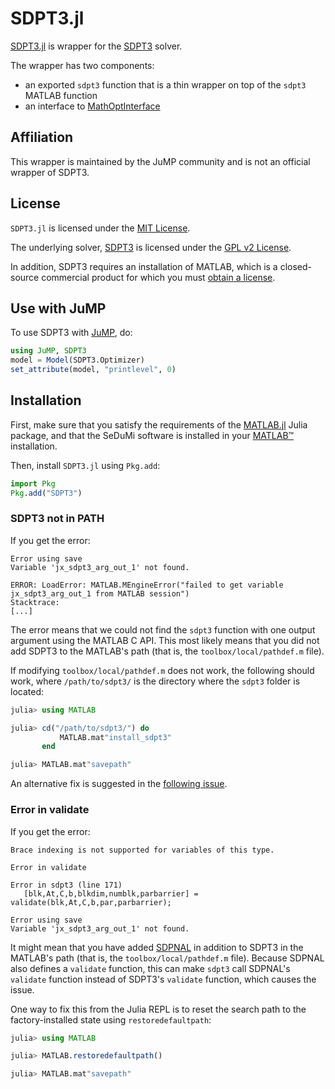 # SDPT3.jl

[SDPT3.jl](https://github.com/jump-dev/SDPT3.jl) is wrapper for the
[SDPT3](https://blog.nus.edu.sg/mattohkc/softwares/sdpt3) solver.

The wrapper has two components:

 * an exported `sdpt3` function that is a thin wrapper on top of the
   `sdpt3` MATLAB function
 * an interface to [MathOptInterface](https://github.com/jump-dev/MathOptInterface.jl)

## Affiliation

This wrapper is maintained by the JuMP community and is not an official wrapper
of SDPT3.

## License

`SDPT3.jl` is licensed under the [MIT License](https://github.com/jump-dev/v.jl/blob/master/LICENSE.md).

The underlying solver, [SDPT3](https://blog.nus.edu.sg/mattohkc/softwares/sdpt3/)
is licensed under the [GPL v2 License](https://www.gnu.org/licenses/old-licenses/gpl-2.0.en.html).

In addition, SDPT3 requires an installation of MATLAB, which is a closed-source
commercial product for which you must [obtain a license](https://www.mathworks.com/products/matlab.html).

## Use with JuMP

To use SDPT3 with [JuMP](https://github.com/jump-dev/JuMP.jl), do:
```julia
using JuMP, SDPT3
model = Model(SDPT3.Optimizer)
set_attribute(model, "printlevel", 0)
```

## Installation

First, make sure that you satisfy the requirements of the
[MATLAB.jl](https://github.com/JuliaInterop/MATLAB.jl) Julia package, and that
the SeDuMi software is installed in your
[MATLAB™](http://www.mathworks.com/products/matlab/) installation.

Then, install `SDPT3.jl` using `Pkg.add`:
```julia
import Pkg
Pkg.add("SDPT3")
```

### SDPT3 not in PATH

If you get the error:
```
Error using save
Variable 'jx_sdpt3_arg_out_1' not found.

ERROR: LoadError: MATLAB.MEngineError("failed to get variable jx_sdpt3_arg_out_1 from MATLAB session")
Stacktrace:
[...]
```
The error means that we could not find the `sdpt3` function with one output
argument using the MATLAB C API. This most likely means that you did not add
SDPT3 to the MATLAB's path (that is, the `toolbox/local/pathdef.m` file).

If modifying `toolbox/local/pathdef.m` does not work, the following should work,
where `/path/to/sdpt3/` is the directory where the `sdpt3` folder is located:
```julia
julia> using MATLAB

julia> cd("/path/to/sdpt3/") do
           MATLAB.mat"install_sdpt3"
       end

julia> MATLAB.mat"savepath"
```

An alternative fix is suggested in the [following issue](https://github.com/jump-dev/SDPT3.jl/issues/9#issuecomment-855509257).

### Error in validate

If you get the error:
```
Brace indexing is not supported for variables of this type.

Error in validate

Error in sdpt3 (line 171)
   [blk,At,C,b,blkdim,numblk,parbarrier] = validate(blk,At,C,b,par,parbarrier);

Error using save
Variable 'jx_sdpt3_arg_out_1' not found.
```
It might mean that you have added [SDPNAL](https://github.com/jump-dev/SDPNAL.jl)
in addition to SDPT3 in the MATLAB's path (that is, the `toolbox/local/pathdef.m`
file). Because SDPNAL also defines a `validate` function, this can make `sdpt3`
call SDPNAL's `validate` function instead of SDPT3's `validate` function, which
causes the issue.

One way to fix this from the Julia REPL is to reset the search path to the
factory-installed state using `restoredefaultpath`:
```julia
julia> using MATLAB

julia> MATLAB.restoredefaultpath()

julia> MATLAB.mat"savepath"
```

